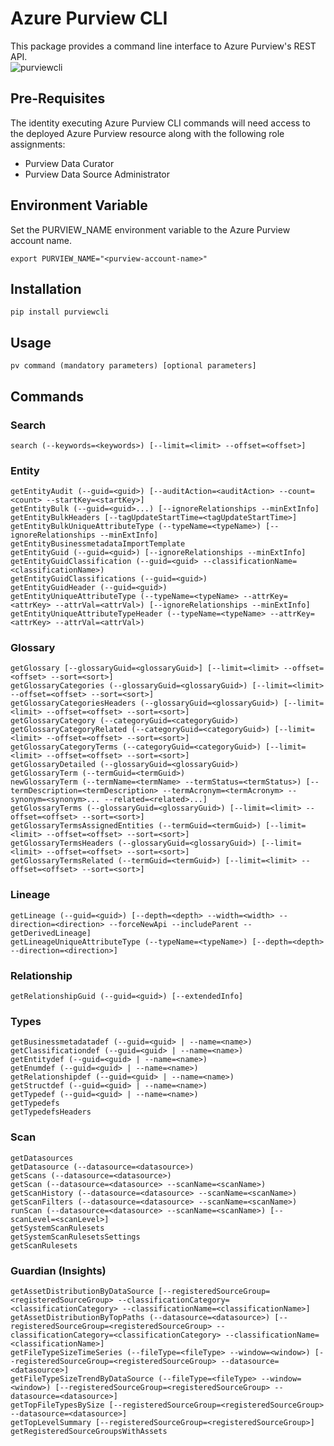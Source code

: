 # Azure Purview CLI
This package provides a command line interface to Azure Purview's REST API.  
![purviewcli](https://raw.githubusercontent.com/tayganr/purviewcli/master/doc/image/purviewcli_example.png)

## Pre-Requisites
The identity executing Azure Purview CLI commands will need access to the deployed Azure Purview resource along with the following role assignments:  
 * Purview Data Curator
 * Purview Data Source Administrator

## Environment Variable
Set the PURVIEW_NAME environment variable to the Azure Purview account name.
```
export PURVIEW_NAME="<purview-account-name>"
```

## Installation
```
pip install purviewcli
```

## Usage
```
pv command (mandatory parameters) [optional parameters]
```

## Commands
### Search
```
search (--keywords=<keywords>) [--limit=<limit> --offset=<offset>]
```
### Entity
```
getEntityAudit (--guid=<guid>) [--auditAction=<auditAction> --count=<count> --startKey=<startKey>]
getEntityBulk (--guid=<guid>...) [--ignoreRelationships --minExtInfo]
getEntityBulkHeaders [--tagUpdateStartTime=<tagUpdateStartTime>]
getEntityBulkUniqueAttributeType (--typeName=<typeName>) [--ignoreRelationships --minExtInfo]
getEntityBusinessmetadataImportTemplate
getEntityGuid (--guid=<guid>) [--ignoreRelationships --minExtInfo]
getEntityGuidClassification (--guid=<guid> --classificationName=<classificationName>)
getEntityGuidClassifications (--guid=<guid>)
getEntityGuidHeader (--guid=<guid>)
getEntityUniqueAttributeType (--typeName=<typeName> --attrKey=<attrKey> --attrVal=<attrVal>) [--ignoreRelationships --minExtInfo]
getEntityUniqueAttributeTypeHeader (--typeName=<typeName> --attrKey=<attrKey> --attrVal=<attrVal>)
```
### Glossary
```
getGlossary [--glossaryGuid=<glossaryGuid>] [--limit=<limit> --offset=<offset> --sort=<sort>]
getGlossaryCategories (--glossaryGuid=<glossaryGuid>) [--limit=<limit> --offset=<offset> --sort=<sort>]
getGlossaryCategoriesHeaders (--glossaryGuid=<glossaryGuid>) [--limit=<limit> --offset=<offset> --sort=<sort>]
getGlossaryCategory (--categoryGuid=<categoryGuid>)
getGlossaryCategoryRelated (--categoryGuid=<categoryGuid>) [--limit=<limit> --offset=<offset> --sort=<sort>]
getGlossaryCategoryTerms (--categoryGuid=<categoryGuid>) [--limit=<limit> --offset=<offset> --sort=<sort>]
getGlossaryDetailed (--glossaryGuid=<glossaryGuid>)
getGlossaryTerm (--termGuid=<termGuid>)
newGlossaryTerm (--termName=<termName> --termStatus=<termStatus>) [--termDescription=<termDescription> --termAcronym=<termAcronym> --synonym=<synonym>... --related=<related>...]
getGlossaryTerms (--glossaryGuid=<glossaryGuid>) [--limit=<limit> --offset=<offset> --sort=<sort>]
getGlossaryTermsAssignedEntities (--termGuid=<termGuid>) [--limit=<limit> --offset=<offset> --sort=<sort>]
getGlossaryTermsHeaders (--glossaryGuid=<glossaryGuid>) [--limit=<limit> --offset=<offset> --sort=<sort>]
getGlossaryTermsRelated (--termGuid=<termGuid>) [--limit=<limit> --offset=<offset> --sort=<sort>]
```
### Lineage
```
getLineage (--guid=<guid>) [--depth=<depth> --width=<width> --direction=<direction> --forceNewApi --includeParent --getDerivedLineage]
getLineageUniqueAttributeType (--typeName=<typeName>) [--depth=<depth> --direction=<direction>]
```
### Relationship
```
getRelationshipGuid (--guid=<guid>) [--extendedInfo]
```
### Types
```
getBusinessmetadatadef (--guid=<guid> | --name=<name>)
getClassificationdef (--guid=<guid> | --name=<name>)
getEntitydef (--guid=<guid> | --name=<name>)
getEnumdef (--guid=<guid> | --name=<name>)
getRelationshipdef (--guid=<guid> | --name=<name>)
getStructdef (--guid=<guid> | --name=<name>)
getTypedef (--guid=<guid> | --name=<name>)
getTypedefs
getTypedefsHeaders
```
### Scan
```
getDatasources
getDatasource (--datasource=<datasource>)
getScans (--datasource=<datasource>)
getScan (--datasource=<datasource> --scanName=<scanName>)
getScanHistory (--datasource=<datasource> --scanName=<scanName>)
getScanFilters (--datasource=<datasource> --scanName=<scanName>)
runScan (--datasource=<datasource> --scanName=<scanName>) [--scanLevel=<scanLevel>]
getSystemScanRulesets
getSystemScanRulesetsSettings
getScanRulesets
```
### Guardian (Insights)
```
getAssetDistributionByDataSource [--registeredSourceGroup=<registeredSourceGroup> --classificationCategory=<classificationCategory> --classificationName=<classificationName>]
getAssetDistributionByTopPaths (--datasource=<datasource>) [--registeredSourceGroup=<registeredSourceGroup> --classificationCategory=<classificationCategory> --classificationName=<classificationName>]
getFileTypeSizeTimeSeries (--fileType=<fileType> --window=<window>) [--registeredSourceGroup=<registeredSourceGroup> --datasource=<datasource>]
getFileTypeSizeTrendByDataSource (--fileType=<fileType> --window=<window>) [--registeredSourceGroup=<registeredSourceGroup> --datasource=<datasource>]
getTopFileTypesBySize [--registeredSourceGroup=<registeredSourceGroup> --datasource=<datasource>]
getTopLevelSummary [--registeredSourceGroup=<registeredSourceGroup>]
getRegisteredSourceGroupsWithAssets
```
